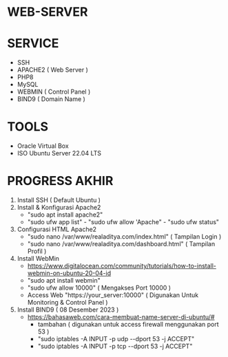 # WEB-SERVER
# SERVICE
- SSH
- APACHE2 ( Web Server )
- PHP8
- MySQL
- WEBMIN ( Control Panel )
- BIND9 ( Domain Name )
# TOOLS
- Oracle Virtual Box
- ISO Ubuntu Server 22.04 LTS
# PROGRESS AKHIR
1. Install SSH ( Default Ubuntu )
2. Install & Konfigurasi Apache2
   - "sudo apt install apache2"
   - "sudo ufw app list" - "sudo ufw allow 'Apache" - "sudo ufw status"
4. Configurasi HTML Apache2
   - "sudo nano /var/www/realaditya.com/index.html" ( Tampilan Login )
   - "sudo nano /var/www/realaditya.com/dashboard.html" ( Tampilan Profil )
5. Install WebMin
   - https://www.digitalocean.com/community/tutorials/how-to-install-webmin-on-ubuntu-20-04-id
   - "sudo apt install webmin"
   - "sudo ufw allow 10000" ( Mengakses Port 10000 )
   - Access Web "https://your_server:10000" ( Digunakan Untuk Monitoring & Control Panel )
6. Install BIND9 ( 08 Desember 2023 )
   - https://bahasaweb.com/cara-membuat-name-server-di-ubuntu/# 
     - tambahan ( digunakan untuk access firewall menggunakan port 53 )
     - "sudo iptables -A INPUT -p udp --dport 53 -j ACCEPT"
     - "sudo iptables -A INPUT -p tcp --dport 53 -j ACCEPT"
